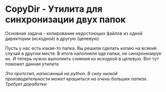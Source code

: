 # CopyDir - Утилита для синхронизации двух папок

Основная задача - копирование недостоющих файлов из одной директории (исходной) в другую (целевую)

Пусть у нас есть какая-то папка. Вы решили сделать копию на всякий случай в другом месте. В итоге наполняли оде папки, не синхронизируя их. И теперь нужно выполнить слияния из исходной в целевую. Вот тут поможет данная утилита


<i>Это прототип, написанный на python. В силу низкой производительности может крашиться на очень больших папках. Требует доработки</i>
